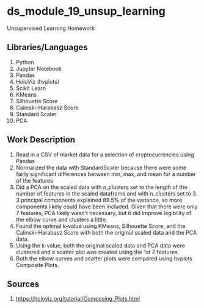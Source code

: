 # ds_module_19_unsup_learning
Unsupervised Learning Homework

## Libraries/Languages
1. Python
2. Jupyter Notebook
2. Pandas
2. HoloViz (hvplots)
3. Scikit Learn
4. KMeans
5. Silhouette Score
6. Calinski-Harabasz Score
7. Standard Scaler
8. PCA

## Work Description
1. Read in a CSV of market data for a selection of cryptocurrencies using Pandas
2. Normalized the data with StandardScaler because there were some fairly significant differences between min, max, and mean for a number of the features
3. Did a PCA on the scaled data with n_clusters set to the length of the number of features in the scaled dataframe and with n_clusters set to 3. 3 principal components explained 89.5% of the variance, so more components likely could have been included. Given that there were only 7 features, PCA likely wasn't necessary, but it did improve legibility of the elbow curve and clusters a little.
4. Found the optimal k-value using KMeans, Silhouette Score, and the Calinski-Harabasz Score with both the original scaled data and the PCA data. 
5. Using the k-value, both the original scaled data and PCA data were clustered and a scatter plot was created using the 1st 2 features.
6. Both the elbow curves and scatter plots were compared using hvplots Composite Plots.

## Sources
1. https://holoviz.org/tutorial/Composing_Plots.html